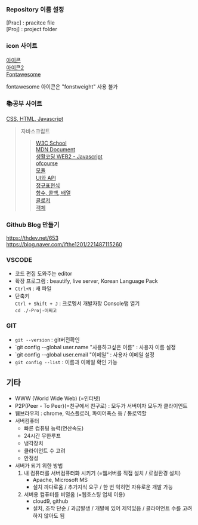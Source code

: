 ### Repository 이름 설정  
[Prac] : pracitce file  
[Proj] : project folder

### icon 사이트  
[아이콘](https://bite-sized-learning.tistory.com/145)  
[아이콘2](https://material.io/resources/icons/?style=baseline)  
[Fontawesome](https://cdnjs.com/libraries/font-awesome)  

fontawesome 아이콘은 "fonstweight" 사용 불가

### 📚공부 사이트  
[CSS, HTML, Javascript](https://ofcourse.kr/)  
> 자바스크립트  
>> [W3C School](https://www.3schools.com/)  
>> [MDN Document](https://developer.mozilla.org/ko/docs/Web/JavaScript)  
>> [생활코딩 WEB2 - Javascript](https://opentutorials.org/course/3085)  
>> [ofcourse](https://ofcourse.kr/)  
>> [모듈](https://opentutorials.org/course/743/4750)  
>> [UI와 API](https://opentutorials.org/course/743/6533)  
>> [정규표현식](https://opentutorials.org/course/743/6580)  
>> [함수, 콜백, 배열](https://opentutorials.org/course/743/6508)  
>> [클로저](https://opentutorials.org/course/743/6544)  
>> [객체](https://opentutorials.org/course/743/6491)  



### Github Blog 만들기  
https://thdev.net/653  
https://blog.naver.com/ifthe1201/221487115260  

### VSCODE  
- 코드 편집 도와주는 editor  
- 확장 프로그램 : beautify, live server, Korean Language Pack  
- `Ctrl+N` : 새 파일  
- 단축키  
  `Ctrl + Shift + J` : 크로멩서 개발자창 Console탭 열기  
  `cd ./-Proj-어쩌고`  

### GIT  
- `git --version` : git버전확인  
- `git config --global user.name "사용하고싶은 이름" : 사용자 이름 설정  
- `git config --global user.email "이메일" : 사용자 이메일 설정  
- `git config --list` : 이름과 이메일 확인 가능  

## 기타  
- WWW (World Wide Web) (=인터넷)  
- P2P(Peer - To Peer)(=친구에서 친구로) : 모두가 서버이자 모두가 클라이언트  
- 웹브라우저 : chrome, 익스플로러, 파이어폭스 등 / 통로역할  
- 서버컴퓨터  
  - 빠른 컴퓨팅 능력(연산속도)  
  - 24시간 무한루프  
  - 냉각장치  
  - 클라이언트 수 고려  
  - 안정성  
- 서버가 되기 위한 방법  
  1. 내 컴퓨터를 서버컴퓨터화 시키기 (=웹서버를 직접 설치 / 로컬환경 설치)  
      - Apache, Microsoft MS
      - 설치 까다로움 / 추가지식 요구 / 한 번 익히면 자유로운 개발 가능  
  2. 서버용 컴퓨터를 비렬옴 (=웹호스팅 업체 이용)  
      - cloud9, github  
      - 설치, 조작 단순 / 과금발생 / 개발에 있어 제약있음 / 클라이언트 수를 고려하지 않아도 됨  

      
  
